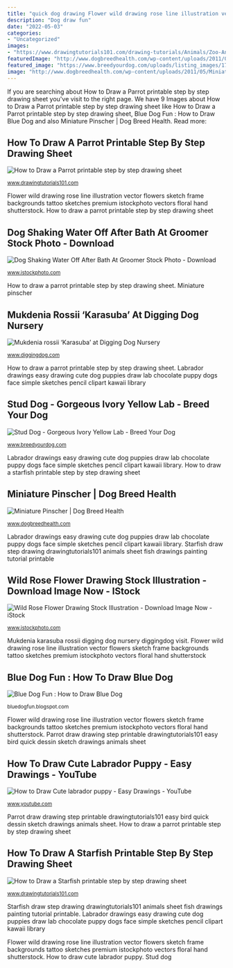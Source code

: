 ```yaml
---
title: "quick dog drawing Flower wild drawing rose line illustration vector flowers sketch frame backgrounds tattoo sketches premium istockphoto vectors floral hand shutterstock"
description: "Dog draw fun"
date: "2022-05-03"
categories:
- "Uncategorized"
images:
- "https://www.drawingtutorials101.com/drawing-tutorials/Animals/Zoo-Animals/parrot/How-to-Draw-a-Parrot-step-by-step.png"
featuredImage: "http://www.dogbreedhealth.com/wp-content/uploads/2011/05/Miniature-Pinscher.jpg"
featured_image: "https://www.breedyourdog.com/uploads/listing_images/17337/40150/big_photo_copy.JPG"
image: "http://www.dogbreedhealth.com/wp-content/uploads/2011/05/Miniature-Pinscher.jpg"
---
```


If you are searching about How to Draw a Parrot printable step by step drawing sheet you've visit to the right page. We have 9 Images about How to Draw a Parrot printable step by step drawing sheet like How to Draw a Parrot printable step by step drawing sheet, Blue Dog Fun : How to Draw Blue Dog and also Miniature Pinscher | Dog Breed Health. Read more:

## How To Draw A Parrot Printable Step By Step Drawing Sheet

![How to Draw a Parrot printable step by step drawing sheet](https://www.drawingtutorials101.com/drawing-tutorials/Animals/Zoo-Animals/parrot/How-to-Draw-a-Parrot-step-by-step.png "Dog bath shaking water groomer wet schmitz susan pet being rinsed photograph droplets flying friendly gateway luxury animal dreamstime orlando")

<small>www.drawingtutorials101.com</small>

Flower wild drawing rose line illustration vector flowers sketch frame backgrounds tattoo sketches premium istockphoto vectors floral hand shutterstock. How to draw a parrot printable step by step drawing sheet

## Dog Shaking Water Off After Bath At Groomer Stock Photo - Download

![Dog Shaking Water Off After Bath At Groomer Stock Photo - Download](https://media.istockphoto.com/photos/dog-shaking-water-off-after-bath-at-groomer-picture-id1066730286 "Mukdenia rossii ‘karasuba’ at digging dog nursery")

<small>www.istockphoto.com</small>

How to draw a parrot printable step by step drawing sheet. Miniature pinscher

## Mukdenia Rossii ‘Karasuba’ At Digging Dog Nursery

![Mukdenia rossii ‘Karasuba’ at Digging Dog Nursery](https://www.diggingdog.com/images/ddog/Mukdenia-Karasuba-703.jpg "Flower wild drawing rose line illustration vector flowers sketch frame backgrounds tattoo sketches premium istockphoto vectors floral hand shutterstock")

<small>www.diggingdog.com</small>

How to draw a parrot printable step by step drawing sheet. Labrador drawings easy drawing cute dog puppies draw lab chocolate puppy dogs face simple sketches pencil clipart kawaii library

## Stud Dog - Gorgeous Ivory Yellow Lab - Breed Your Dog

![Stud Dog - Gorgeous Ivory Yellow Lab - Breed Your Dog](https://www.breedyourdog.com/uploads/listing_images/17337/40150/big_photo_copy.JPG "Mukdenia rossii ‘karasuba’ at digging dog nursery")

<small>www.breedyourdog.com</small>

Labrador drawings easy drawing cute dog puppies draw lab chocolate puppy dogs face simple sketches pencil clipart kawaii library. How to draw a starfish printable step by step drawing sheet

## Miniature Pinscher | Dog Breed Health

![Miniature Pinscher | Dog Breed Health](http://www.dogbreedhealth.com/wp-content/uploads/2011/05/Miniature-Pinscher.jpg "Wild rose flower drawing stock illustration")

<small>www.dogbreedhealth.com</small>

Labrador drawings easy drawing cute dog puppies draw lab chocolate puppy dogs face simple sketches pencil clipart kawaii library. Starfish draw step drawing drawingtutorials101 animals sheet fish drawings painting tutorial printable

## Wild Rose Flower Drawing Stock Illustration - Download Image Now - IStock

![Wild Rose Flower Drawing Stock Illustration - Download Image Now - iStock](https://media.istockphoto.com/vectors/wild-rose-flower-drawing-vector-id868437638 "Wild rose flower drawing stock illustration")

<small>www.istockphoto.com</small>

Mukdenia karasuba rossii digging dog nursery diggingdog visit. Flower wild drawing rose line illustration vector flowers sketch frame backgrounds tattoo sketches premium istockphoto vectors floral hand shutterstock

## Blue Dog Fun : How To Draw Blue Dog

![Blue Dog Fun : How to Draw Blue Dog](http://4.bp.blogspot.com/_uSeGxYwxmiM/TAaZcZt2rEI/AAAAAAAAC3w/Tawmtaou07U/s1600/Blue+dog2.jpg "Dog shaking water off after bath at groomer stock photo")

<small>bluedogfun.blogspot.com</small>

Flower wild drawing rose line illustration vector flowers sketch frame backgrounds tattoo sketches premium istockphoto vectors floral hand shutterstock. Parrot draw drawing step printable drawingtutorials101 easy bird quick dessin sketch drawings animals sheet

## How To Draw Cute Labrador Puppy - Easy Drawings - YouTube

![How to Draw Cute labrador puppy - Easy Drawings - YouTube](http://i.ytimg.com/vi/VOwN5BagErc/hqdefault.jpg "Labrador drawings easy drawing cute dog puppies draw lab chocolate puppy dogs face simple sketches pencil clipart kawaii library")

<small>www.youtube.com</small>

Parrot draw drawing step printable drawingtutorials101 easy bird quick dessin sketch drawings animals sheet. How to draw a parrot printable step by step drawing sheet

## How To Draw A Starfish Printable Step By Step Drawing Sheet

![How to Draw a Starfish printable step by step drawing sheet](https://www.drawingtutorials101.com/drawing-tutorials/Animals/Fishes/starfish/How-to-Draw-a-Starfish-step-by-step.png "Dog shaking water off after bath at groomer stock photo")

<small>www.drawingtutorials101.com</small>

Starfish draw step drawing drawingtutorials101 animals sheet fish drawings painting tutorial printable. Labrador drawings easy drawing cute dog puppies draw lab chocolate puppy dogs face simple sketches pencil clipart kawaii library

Flower wild drawing rose line illustration vector flowers sketch frame backgrounds tattoo sketches premium istockphoto vectors floral hand shutterstock. How to draw cute labrador puppy. Stud dog
